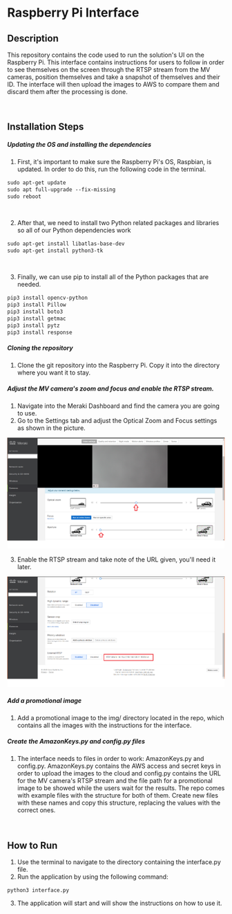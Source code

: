# Raspberry Pi Interface
## Description
This repository contains the code used to run the solution's UI on the Raspberry Pi. This interface contains instructions for users to follow in order to see themselves on the screen through the RTSP stream from the MV cameras, position themselves and take a snapshot of themselves and their ID. The interface will then upload the images to AWS to compare them and discard them after the processing is done.

</br>

## Installation Steps

##### Updating the OS and installing the dependencies
1. First, it's important to make sure the Raspberry Pi's OS, Raspbian, is updated. In order to do this, run the following code in the terminal.

```
sudo apt-get update
sudo apt full-upgrade --fix-missing
sudo reboot
```
<br/>

2. After that, we need to install two Python related packages and libraries so all of our Python dependencies work

```
sudo apt-get install libatlas-base-dev
sudo apt-get install python3-tk 
```
<br/>

3. Finally, we can use pip to install all of the Python packages that are needed.
```
pip3 install opencv-python
pip3 install Pillow
pip3 install boto3
pip3 install getmac
pip3 install pytz
pip3 install response
```

##### Cloning the repository
1. Clone the git repository into the Raspberry Pi. Copy it into the directory where you want it to stay.

##### Adjust the MV camera's zoom and focus and enable the RTSP stream.
1. Navigate into the Meraki Dashboard and find the camera you are going to use.
2. Go to the Settings tab and adjust the Optical Zoom and Focus settings as shown in the picture.

![Image of Optical Zoom setting](
https://github.com/MV-Automation/MV_Pandemic_Solution/blob/main/img/focus_set.png)

3. Enable the RTSP stream and take note of the URL given, you'll need it later.

![Image ofRTSP setting](
https://github.com/MV-Automation/MV_Pandemic_Solution/blob/main/img/rtsp_set.png)

##### Add a promotional image
1. Add a promotional image to the img/ directory located in the repo, which contains all the images with the instructions for the interface. 

##### Create the AmazonKeys.py and config.py files
1. The interface needs to files in order to work: AmazonKeys.py and config.py. AmazonKeys.py contains the AWS access and secret keys in order to upload the images to the cloud and config.py contains the URL for the MV camera's RTSP stream and the file path for a promotional image to be showed while the users wait for the results. The repo comes with example files with the structure for both of them. Create new files with these names and copy this structure, replacing the values with the correct ones.

<br/>

## How to Run

1. Use the terminal to navigate to the directory containing the interface.py file.
2. Run the application by using the following command:
```
python3 interface.py
```
3. The application will start and will show the instructions on how to use it.